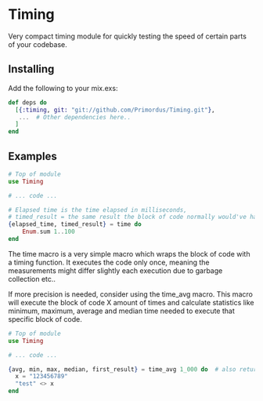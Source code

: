 # Timing

Very compact timing module for quickly testing the speed of certain parts of your
codebase.

## Installing

Add the following to your mix.exs:

```elixir
def deps do
  [{:timing, git: "git://github.com/Primordus/Timing.git"}, 
   ...  # Other dependencies here..
  ]
end
```

## Examples

```elixir
# Top of module
use Timing

# ... code ...

# Elapsed time is the time elapsed in milliseconds,
# timed_result = the same result the block of code normally would've had.
{elapsed_time, timed_result} = time do
    Enum.sum 1..100
end
```

The time macro is a very simple macro which wraps the block of code with a
timing function. It executes the code only once, meaning the measurements might
differ slightly each execution due to garbage collection etc.. 

If more precision is needed, consider using the
time_avg macro. This macro will execute the block of code X amount of 
times and calculate statistics like minimum, maximum, average and median 
time needed to execute that specific block of code.

```elixir
# Top of module
use Timing

# ... code ...

{avg, min, max, median, first_result} = time_avg 1_000 do  # also returns first result which can for example be used in further tests..
  x = "123456789"
  "test" <> x
end
```

